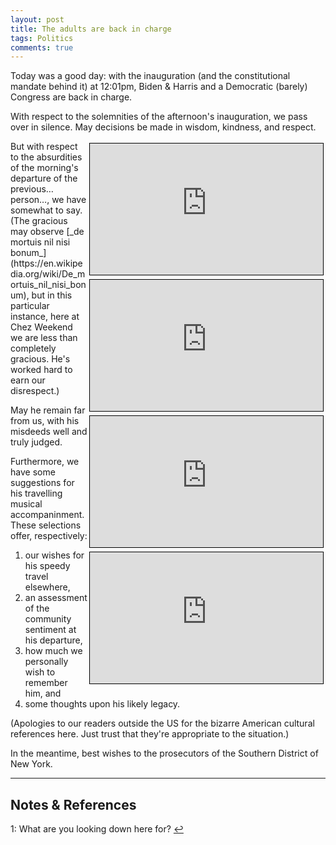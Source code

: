 ```yaml
---
layout: post
title: The adults are back in charge
tags: Politics
comments: true
---
```


Today was a good day: with the inauguration (and the constitutional mandate behind it) at
12:01pm, Biden &amp; Harris and a Democratic (barely) Congress are back in charge.  

With respect to the solemnities of the afternoon's inauguration, we pass over in silence.
May decisions be made in wisdom, kindness, and respect.  

<iframe width="373" height="210" src="https://www.youtube.com/embed/Q8Tiz6INF7I" allow="accelerometer; encrypted-media; gyroscope; picture-in-picture" allowfullscreen style="float: right; margin: 3px 3px 3px 3px; border: 1px solid #000000;"></iframe>
<iframe width="373" height="210" src="https://www.youtube.com/embed/kPIdRJlzERo" allow="accelerometer; encrypted-media; gyroscope; picture-in-picture" allowfullscreen style="float: right; margin: 3px 3px 3px 3px; border: 1px solid #000000;"></iframe>
<iframe width="373" height="210" src="https://www.youtube.com/embed/Zzu8ZxBHMWk" allow="accelerometer; encrypted-media; gyroscope; picture-in-picture" allowfullscreen style="float: right; margin: 3px 3px 3px 3px; border: 1px solid #000000;"></iframe>
<iframe width="373" height="210" src="https://www.youtube.com/embed/_TfcJ82FAhw" allow="accelerometer; encrypted-media; gyroscope; picture-in-picture" allowfullscreen style="float: right; margin: 3px 3px 3px 3px; border: 1px solid #000000;"></iframe>
But with respect to the absurdities of the morning's departure of the previous&hellip;
person&hellip;, we have somewhat to say.  (The gracious may observe 
[_de mortuis nil nisi bonum_](https://en.wikipedia.org/wiki/De_mortuis_nil_nisi_bonum),
but in this particular instance, here at Chez Weekend we are less than completely
gracious.  He's worked hard to earn our disrespect.)  

May he remain far from us, with his misdeeds well and truly judged.  

Furthermore, we have some suggestions for his travelling musical accompaninment.  These selections
offer, respectively:  
1. our wishes for his speedy travel elsewhere, 
2. an assessment of the community sentiment at his departure, 
3. how much we personally wish to remember him, and 
4. some thoughts upon his likely legacy.  

(Apologies to our readers outside the US for the bizarre American cultural references
here.  Just trust that they're appropriate to the situation.)  

In the meantime, best wishes to the prosecutors of the Southern District of New York.  

---

## Notes &amp; References  

<!--
<sup id="fn1a">[[1]](#fn1)</sup>
<a id="fn1">1</a>: [↩](#fn1a)  
-->

<a id="fn1">1</a>: What are you looking down here for? [↩](#fn1a)  
